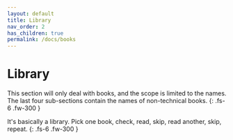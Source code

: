 ```yaml
---
layout: default
title: Library
nav_order: 2
has_children: true
permalink: /docs/books
---
```


# Library

This section will only deal with books, and the scope is limited to the names. The last four sub-sections contain the names of non-technical books.
{: .fs-6 .fw-300 }

It's basically a library. Pick one book, check, read, skip, read another, skip, repeat.
{: .fs-6 .fw-300 }
